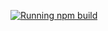 [![Running npm build](https://github.com/SudalaiRaja55/workflow-react-demo/actions/workflows/build.yml/badge.svg)](https://github.com/SudalaiRaja55/workflow-react-demo/actions/workflows/build.yml)
